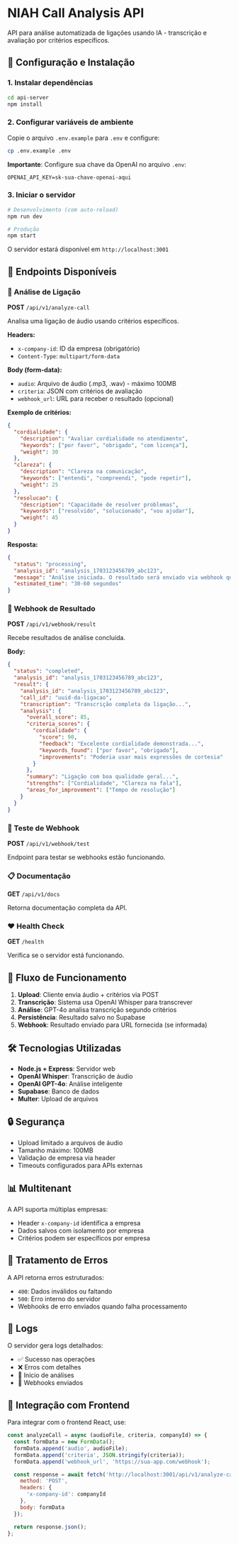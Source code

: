 # NIAH Call Analysis API

API para análise automatizada de ligações usando IA - transcrição e avaliação por critérios específicos.

## 🚀 Configuração e Instalação

### 1. Instalar dependências
```bash
cd api-server
npm install
```

### 2. Configurar variáveis de ambiente
Copie o arquivo `.env.example` para `.env` e configure:

```bash
cp .env.example .env
```

**Importante**: Configure sua chave da OpenAI no arquivo `.env`:
```
OPENAI_API_KEY=sk-sua-chave-openai-aqui
```

### 3. Iniciar o servidor
```bash
# Desenvolvimento (com auto-reload)
npm run dev

# Produção
npm start
```

O servidor estará disponível em `http://localhost:3001`

## 📡 Endpoints Disponíveis

### 🎯 Análise de Ligação
**POST** `/api/v1/analyze-call`

Analisa uma ligação de áudio usando critérios específicos.

**Headers:**
- `x-company-id`: ID da empresa (obrigatório)
- `Content-Type`: `multipart/form-data`

**Body (form-data):**
- `audio`: Arquivo de áudio (.mp3, .wav) - máximo 100MB
- `criteria`: JSON com critérios de avaliação
- `webhook_url`: URL para receber o resultado (opcional)

**Exemplo de critérios:**
```json
{
  "cordialidade": {
    "description": "Avaliar cordialidade no atendimento",
    "keywords": ["por favor", "obrigado", "com licença"],
    "weight": 30
  },
  "clareza": {
    "description": "Clareza na comunicação",
    "keywords": ["entendi", "compreendi", "pode repetir"],
    "weight": 25
  },
  "resolucao": {
    "description": "Capacidade de resolver problemas",
    "keywords": ["resolvido", "solucionado", "vou ajudar"],
    "weight": 45
  }
}
```

**Resposta:**
```json
{
  "status": "processing",
  "analysis_id": "analysis_1703123456789_abc123",
  "message": "Análise iniciada. O resultado será enviado via webhook quando concluído.",
  "estimated_time": "30-60 segundos"
}
```

### 🔗 Webhook de Resultado
**POST** `/api/v1/webhook/result`

Recebe resultados de análise concluída.

**Body:**
```json
{
  "status": "completed",
  "analysis_id": "analysis_1703123456789_abc123",
  "result": {
    "analysis_id": "analysis_1703123456789_abc123",
    "call_id": "uuid-da-ligacao",
    "transcription": "Transcrição completa da ligação...",
    "analysis": {
      "overall_score": 85,
      "criteria_scores": {
        "cordialidade": {
          "score": 90,
          "feedback": "Excelente cordialidade demonstrada...",
          "keywords_found": ["por favor", "obrigado"],
          "improvements": "Poderia usar mais expressões de cortesia"
        }
      },
      "summary": "Ligação com boa qualidade geral...",
      "strengths": ["Cordialidade", "Clareza na fala"],
      "areas_for_improvement": ["Tempo de resolução"]
    }
  }
}
```

### 🧪 Teste de Webhook
**POST** `/api/v1/webhook/test`

Endpoint para testar se webhooks estão funcionando.

### 📋 Documentação
**GET** `/api/v1/docs`

Retorna documentação completa da API.

### ❤️ Health Check
**GET** `/health`

Verifica se o servidor está funcionando.

## 🔧 Fluxo de Funcionamento

1. **Upload**: Cliente envia áudio + critérios via POST
2. **Transcrição**: Sistema usa OpenAI Whisper para transcrever
3. **Análise**: GPT-4o analisa transcrição segundo critérios
4. **Persistência**: Resultado salvo no Supabase
5. **Webhook**: Resultado enviado para URL fornecida (se informada)

## 🛠️ Tecnologias Utilizadas

- **Node.js + Express**: Servidor web
- **OpenAI Whisper**: Transcrição de áudio
- **OpenAI GPT-4o**: Análise inteligente
- **Supabase**: Banco de dados
- **Multer**: Upload de arquivos

## 🔒 Segurança

- Upload limitado a arquivos de áudio
- Tamanho máximo: 100MB
- Validação de empresa via header
- Timeouts configurados para APIs externas

## 📊 Multitenant

A API suporta múltiplas empresas:
- Header `x-company-id` identifica a empresa
- Dados salvos com isolamento por empresa
- Critérios podem ser específicos por empresa

## 🚨 Tratamento de Erros

A API retorna erros estruturados:
- `400`: Dados inválidos ou faltando
- `500`: Erro interno do servidor
- Webhooks de erro enviados quando falha processamento

## 📝 Logs

O servidor gera logs detalhados:
- ✅ Sucesso nas operações
- ❌ Erros com detalhes
- 🎯 Início de análises
- 🔗 Webhooks enviados

## 🔗 Integração com Frontend

Para integrar com o frontend React, use:

```javascript
const analyzeCall = async (audioFile, criteria, companyId) => {
  const formData = new FormData();
  formData.append('audio', audioFile);
  formData.append('criteria', JSON.stringify(criteria));
  formData.append('webhook_url', 'https://sua-app.com/webhook');

  const response = await fetch('http://localhost:3001/api/v1/analyze-call', {
    method: 'POST',
    headers: {
      'x-company-id': companyId
    },
    body: formData
  });

  return response.json();
};
``` 